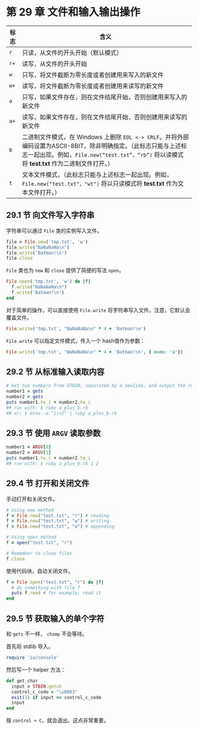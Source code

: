 # 第 29 章 文件和输入输出操作

| 标志 | 含义 |
| -- | -- |
| `r` | 只读，从文件的开头开始（默认模式） |
| `r+` | 读写，从文件的开头开始 |
| `w` | 只写，将文件截断为零长度或者创建用来写入的新文件 |
| `w+` | 读写，将文件截断为零长度或者创建用来读写的新文件 |
| `a` | 只写，如果文件存在，则在文件结尾开始，否则创建用来写入的新文件 |
| `a+` | 读写，如果文件存在，则在文件结尾开始，否则创建用来读写的新文件 |
| `b` | 二进制文件模式，在 Windows 上删除 `EOL <-> CRLF`。并将外部编码设置为ASCII-8BIT，除非明确指定。（此标志只能与上述标志一起出现。例如，`File.new(“test.txt”，“rb”)` 将以读模式将 **test.txt** 作为二进制文件打开。） |
| `t` | 文本文件模式，（此标志只能与上述标志一起出现。例如，`File.new("test.txt"，"wt")` 将以只读模式将 **test.txt** 作为文本文件打开。） |

## 29.1 节 向文件写入字符串

字符串可以通过 `File` 类的实例写入文件。

```ruby
file = File.new('tmp.txt', 'w')
file.write("NaNaNaNa\n")
file.write('Batman!\n')
file.close
```

`File` 类也为 `new` 和 `close` 提供了简便的写法 `open`。

```ruby
File.open('tmp.txt', 'w') do |f|
  f.write("NaNaNaNa\n")
  f.write('Batman!\n')
end
```

对于简单的操作，可以直接使用 `File.write` 将字符串写入文件。注意，它默认会覆盖文件。

```ruby
File.write('tmp.txt', "NaNaNaNa\n" * 4 + 'Batman!\n')
```

`File.write` 可以指定文件模式，传入一个 hash值作为参数：

```ruby
File.write('tmp.txt', "NaNaNaNa\n" * 4 + 'Batman!\n', { mode: 'a'})
```

## 29.2 节 从标准输入读取内容

```ruby
# Get two numbers from STDIN, separated by a newline, and output the result
number1 = gets
number2 = gets
puts number1.to_i + number2.to_i
## run with: $ ruby a_plus_b.rb
## or: $ echo -e "1\n2" | ruby a_plus_b.rb
```

## 29.3 节 使用 `ARGV` 读取参数

```ruby
number1 = ARGV[0]
number2 = ARGV[1]
puts number1.to_i + number2.to_i
## run with: $ ruby a_plus_b.rb 1 2
```

## 29.4 节 打开和关闭文件

手动打开和关闭文件。

```ruby
# Using new method
f = File.new("test.txt", "r") # reading
f = File.new("test.txt", "w") # writing
f = File.new("test.txt", "a") # appending

# Using open method
f = open("test.txt", "r")

# Remember to close files
f.close
```

使用代码块，自动关闭文件。

```ruby
f = File.open("test.txt", "r") do |f|
  # do something with file f
  puts f.read # for example, read it
end
```

## 29.5 节 获取输入的单个字符

和 `gets` 不一样， `chomp` 不会等待。

首先将 stdlib 导入。

```ruby
require 'io/console'
```

然后写一个 helper 方法：

```ruby
def get_char
  input = STDIN.getch
  control_c_code = "\u0003"
  exit(1) if input == control_c_code
  input
end
```

按 `control + C`，就会退出。这点非常重要。
